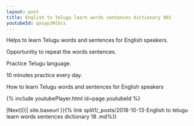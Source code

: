 ```yaml
---
layout: post
title: English to Telugu learn words sentences dictionary 901 
youtubeId: qxsypJWlbcs
---
```

 
 
Helps to learn Telugu words and sentences for English speakers.

Opportunitiy to repeat the words sentences. 

Practice Telugu language. 
 
10 minutes practice every day. 
 
How to learn Telugu words and sentences for English speakers 
 
{% include youtubePlayer.html id=page.youtubeId %}
 
 
[Next]({{ site.baseurl }}{% link  split1/_posts/2018-10-13-English to telugu learn words sentences dictionary 18 .md%})
 
